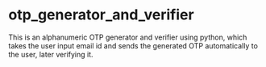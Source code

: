 # otp_generator_and_verifier
This is an alphanumeric OTP generator and verifier using python, which takes the user input email id and sends the generated OTP automatically to the user, later verifying it.
